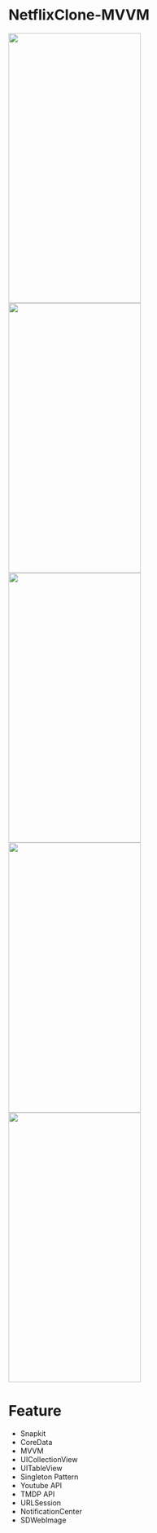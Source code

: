 # NetflixClone-MVVM

<p float="left">
  <img src="https://github.com/UmutYLCN/NetflixClone-MVVM/assets/56222030/e4ebe591-179b-4a0c-8ee7-0edc19616d5a" width="260"  height="530"/>
  <img src="https://github.com/UmutYLCN/NetflixClone-MVVM/assets/56222030/a77214ce-f813-45f4-8717-e78aaba83d44" width="260"  height="530"/>
  <img src="https://github.com/UmutYLCN/NetflixClone-MVVM/assets/56222030/181130f8-05f0-4d59-b385-e3909137d8b8" width="260"  height="530"/>
  <img src="https://github.com/UmutYLCN/NetflixClone-MVVM/assets/56222030/924a5547-75d1-4633-a3a7-f58a64d93fe5" width="260"  height="530"/>
  <img src="https://github.com/UmutYLCN/NetflixClone-MVVM/assets/56222030/cff0ef3b-fba1-47ee-8cab-f1968b6c3926" width="260"  height="530"/>
</p>

# Feature
- Snapkit
- CoreData
- MVVM
- UICollectionView
- UITableView
- Singleton Pattern
- Youtube API
- TMDP API
- URLSession
- NotificationCenter
- SDWebImage
